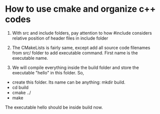 # How to use cmake and organize c++ codes

1. With src and include folders, pay attention to how #include 
    considers relative position of header files in include folder

2. The CMakeLists is fairly same, except add all source code filenames from src/ folder to add executable command. First name is the executable name.

3. We will compile everything inside the build folder and store the executable "hello" in this folder. So,
- create this folder. Its name can be anything: mkdir build.
- cd build
- cmake ../
- make

The executable hello should be inside build now.

